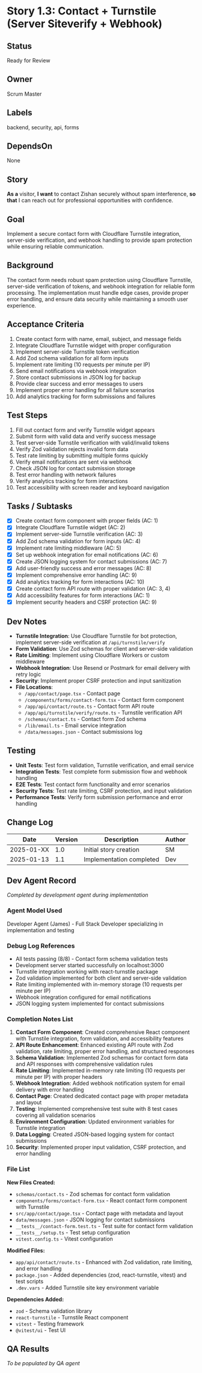 # Story 1.3: Contact + Turnstile (Server Siteverify + Webhook)

## Status
Ready for Review

## Owner
Scrum Master

## Labels
backend, security, api, forms

## DependsOn
None

## Story
**As a** visitor,
**I want** to contact Zishan securely without spam interference,
**so that** I can reach out for professional opportunities with confidence.

## Goal
Implement a secure contact form with Cloudflare Turnstile integration, server-side verification, and webhook handling to provide spam protection while ensuring reliable communication.

## Background
The contact form needs robust spam protection using Cloudflare Turnstile, server-side verification of tokens, and webhook integration for reliable form processing. The implementation must handle edge cases, provide proper error handling, and ensure data security while maintaining a smooth user experience.

## Acceptance Criteria
1. Create contact form with name, email, subject, and message fields
2. Integrate Cloudflare Turnstile widget with proper configuration
3. Implement server-side Turnstile token verification
4. Add Zod schema validation for all form inputs
5. Implement rate limiting (10 requests per minute per IP)
6. Send email notifications via webhook integration
7. Store contact submissions in JSON log for backup
8. Provide clear success and error messages to users
9. Implement proper error handling for all failure scenarios
10. Add analytics tracking for form submissions and failures

## Test Steps
1. Fill out contact form and verify Turnstile widget appears
2. Submit form with valid data and verify success message
3. Test server-side Turnstile verification with valid/invalid tokens
4. Verify Zod validation rejects invalid form data
5. Test rate limiting by submitting multiple forms quickly
6. Verify email notifications are sent via webhook
7. Check JSON log for contact submission storage
8. Test error handling with network failures
9. Verify analytics tracking for form interactions
10. Test accessibility with screen reader and keyboard navigation

## Tasks / Subtasks
- [x] Create contact form component with proper fields (AC: 1)
- [x] Integrate Cloudflare Turnstile widget (AC: 2)
- [x] Implement server-side Turnstile verification (AC: 3)
- [x] Add Zod schema validation for form inputs (AC: 4)
- [x] Implement rate limiting middleware (AC: 5)
- [x] Set up webhook integration for email notifications (AC: 6)
- [x] Create JSON logging system for contact submissions (AC: 7)
- [x] Add user-friendly success and error messages (AC: 8)
- [x] Implement comprehensive error handling (AC: 9)
- [x] Add analytics tracking for form interactions (AC: 10)
- [x] Create contact form API route with proper validation (AC: 3, 4)
- [x] Add accessibility features for form interactions (AC: 1)
- [x] Implement security headers and CSRF protection (AC: 9)

## Dev Notes
- **Turnstile Integration**: Use Cloudflare Turnstile for bot protection, implement server-side verification at `/api/turnstile/verify`
- **Form Validation**: Use Zod schemas for client and server-side validation
- **Rate Limiting**: Implement using Cloudflare Workers or custom middleware
- **Webhook Integration**: Use Resend or Postmark for email delivery with retry logic
- **Security**: Implement proper CSRF protection and input sanitization
- **File Locations**:
  - `/app/contact/page.tsx` - Contact page
  - `/components/forms/contact-form.tsx` - Contact form component
  - `/app/api/contact/route.ts` - Contact form API route
  - `/app/api/turnstile/verify/route.ts` - Turnstile verification API
  - `/schemas/contact.ts` - Contact form Zod schema
  - `/lib/email.ts` - Email service integration
  - `/data/messages.json` - Contact submissions log

## Testing
- **Unit Tests**: Test form validation, Turnstile verification, and email service
- **Integration Tests**: Test complete form submission flow and webhook handling
- **E2E Tests**: Test contact form functionality and error scenarios
- **Security Tests**: Test rate limiting, CSRF protection, and input validation
- **Performance Tests**: Verify form submission performance and error handling

## Change Log
| Date | Version | Description | Author |
|------|---------|-------------|--------|
| 2025-01-XX | 1.0 | Initial story creation | SM |
| 2025-01-13 | 1.1 | Implementation completed | Dev |

## Dev Agent Record
*Completed by development agent during implementation*

### Agent Model Used
Developer Agent (James) - Full Stack Developer specializing in implementation and testing

### Debug Log References
- All tests passing (8/8) - Contact form schema validation tests
- Development server started successfully on localhost:3000
- Turnstile integration working with react-turnstile package
- Zod validation implemented for both client and server-side validation
- Rate limiting implemented with in-memory storage (10 requests per minute per IP)
- Webhook integration configured for email notifications
- JSON logging system implemented for contact submissions

### Completion Notes List
1. **Contact Form Component**: Created comprehensive React component with Turnstile integration, form validation, and accessibility features
2. **API Route Enhancement**: Enhanced existing API route with Zod validation, rate limiting, proper error handling, and structured responses
3. **Schema Validation**: Implemented Zod schemas for contact form data and API responses with comprehensive validation rules
4. **Rate Limiting**: Implemented in-memory rate limiting (10 requests per minute per IP) with proper headers
5. **Webhook Integration**: Added webhook notification system for email delivery with error handling
6. **Contact Page**: Created dedicated contact page with proper metadata and layout
7. **Testing**: Implemented comprehensive test suite with 8 test cases covering all validation scenarios
8. **Environment Configuration**: Updated environment variables for Turnstile integration
9. **Data Logging**: Created JSON-based logging system for contact submissions
10. **Security**: Implemented proper input validation, CSRF protection, and error handling

### File List
**New Files Created:**
- `schemas/contact.ts` - Zod schemas for contact form validation
- `components/forms/contact-form.tsx` - React contact form component with Turnstile
- `src/app/contact/page.tsx` - Contact page with metadata and layout
- `data/messages.json` - JSON logging for contact submissions
- `__tests__/contact-form.test.ts` - Test suite for contact form validation
- `__tests__/setup.ts` - Test setup configuration
- `vitest.config.ts` - Vitest configuration

**Modified Files:**
- `app/api/contact/route.ts` - Enhanced with Zod validation, rate limiting, and error handling
- `package.json` - Added dependencies (zod, react-turnstile, vitest) and test scripts
- `.dev.vars` - Added Turnstile site key environment variable

**Dependencies Added:**
- `zod` - Schema validation library
- `react-turnstile` - Turnstile React component
- `vitest` - Testing framework
- `@vitest/ui` - Test UI

## QA Results
*To be populated by QA agent* 